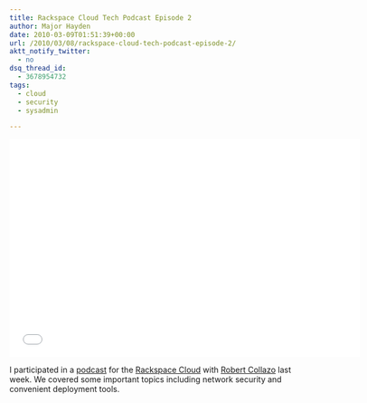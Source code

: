 ```yaml
---
title: Rackspace Cloud Tech Podcast Episode 2
author: Major Hayden
date: 2010-03-09T01:51:39+00:00
url: /2010/03/08/rackspace-cloud-tech-podcast-episode-2/
aktt_notify_twitter:
  - no
dsq_thread_id:
  - 3678954732
tags:
  - cloud
  - security
  - sysadmin

---
```

<span class="youtube"><iframe title="YouTube video player" class="youtube-player" type="text/html" width="620" height="385" src="//www.youtube.com/embed/QC4KxSbWKEQ?wmode=transparent&fs=1&hl=en&modestbranding=1&iv_load_policy=3&showsearch=0&rel=1&theme=dark&hd=1" frameborder="0" allowfullscreen></iframe></span>

I participated in a [podcast][1] for the [Rackspace Cloud][2] with [Robert Collazo][3] last week. We covered some important topics including network security and convenient deployment tools.

 [1]: http://www.rackspacecloud.com/blog/2010/03/05/tech-cloud-cast-episode-2/
 [2]: http://rackspacecloud.com/
 [3]: http://twitter.com/rcollazo